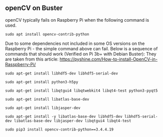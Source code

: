 ## openCV on Buster

openCV typically fails on Raspberry Pi when the following command is used.

```
sudo apt install opencv-contrib-python
```


Due to some dependencies not included in some OS versions on the Raspberry Pi - the simple command above can fail. Below is a sequence of commands that should work
(Verified on Pi 3b+ with Debian Buster):
They are taken from this article:  https://pyshine.com/How-to-install-OpenCV-in-Rasspberry-Pi/

```
sudo apt-get install libhdf5-dev libhdf5-serial-dev

sudo apt-get install python3-h5py

sudo apt-get install libqtgui4 libqtwebkit4 libqt4-test python3-pyqt5

sudo apt-get install libatlas-base-dev

sudo apt-get install libjasper-dev

sudo apt-get install -y libatlas-base-dev libhdf5-dev libhdf5-serial-dev libatlas-base-dev libjasper-dev libqtgui4 libqt4-test

sudo pip3 install opencv-contrib-python==3.4.4.19
```

